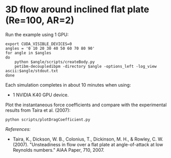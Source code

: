 # 3D flow around inclined flat plate (Re=100, AR=2)

Run the example using 1 GPU:

```
export CUDA_VISIBLE_DEVICES=0
angles = '0 10 20 30 40 50 60 70 80 90'
for angle in $angles
do
	python $angle/scripts/createBody.py
	petibm-decoupledibpm -directory $angle -options_left -log_view ascii:$angle/stdout.txt
done
```

Each simulation completes in about 10 minutes when using:
- 1 NVIDIA K40 GPU device.

Plot the instantaneous force coefficients and compare with the experimental
results from Taira et al. (2007):

```
python scripts/plotDragCoefficient.py
```

_References:_
* Taira, K., Dickson, W. B., Colonius, T., Dickinson, M. H., & Rowley, C. W. (2007). "Unsteadiness in flow over a flat plate at angle-of-attack at low Reynolds numbers." AIAA Paper, 710, 2007.
